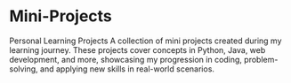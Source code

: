 # Mini-Projects
Personal Learning Projects A collection of mini projects created during my learning journey. These projects cover concepts in Python, Java, web development, and more, showcasing my progression in coding, problem-solving, and applying new skills in real-world scenarios.
